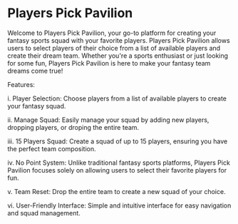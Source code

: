 # Players Pick Pavilion


Welcome to Players Pick Pavilion, your go-to platform for creating your fantasy sports squad with your favorite players. Players Pick Pavilion allows users to select players of their choice from a list of available players and create their dream team. Whether you're a sports enthusiast or just looking for some fun, Players Pick Pavilion is here to make your fantasy team dreams come true!

Features:

i. Player Selection: Choose players from a list of available players to create your fantasy squad.

ii. Manage Squad: Easily manage your squad by adding new players, dropping players, or droping the entire team.

iii. 15 Players Squad: Create a squad of up to 15 players, ensuring you have the perfect team composition.

iv. No Point System: Unlike traditional fantasy sports platforms, Players Pick Pavilion focuses solely on allowing users to select their favorite players for fun.

v. Team Reset: Drop the entire team to create a new squad of your choice.

vi. User-Friendly Interface: Simple and intuitive interface for easy navigation and squad management.



